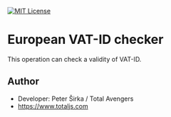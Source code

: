 [![MIT License][license-image]][license-url]

# European VAT-ID checker

This operation can check a validity of VAT-ID.

## Author

- Developer: Peter Širka / Total Avengers
- <https://www.totaljs.com>

[license-image]: https://img.shields.io/badge/license-MIT-blue.svg?style=flat
[license-url]: license.txt